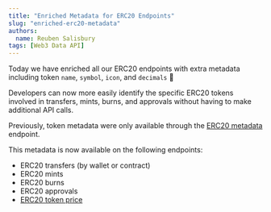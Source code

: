 ```yaml
---
title: "Enriched Metadata for ERC20 Endpoints"
slug: "enriched-erc20-metadata"
authors:
  name: Reuben Salisbury
tags: [Web3 Data API]
---
```


Today we have enriched all our ERC20 endpoints with extra metadata including token `name`, `symbol`, `icon`, and `decimals` 🎉 

<!-- truncate -->

Developers can now more easily identify the specific ERC20 tokens involved in transfers, mints, burns, and approvals without having to make additional API calls. 

Previously, token metadata were only available through the [ERC20 metadata](/web3-data-api/evm/reference/get-token-metadata) endpoint.

This metadata is now available on the following endpoints:

- ERC20 transfers (by wallet or contract)
- ERC20 mints
- ERC20 burns
- ERC20 approvals
- [ERC20 token price](/web3-data-api/evm/reference/get-token-price)
